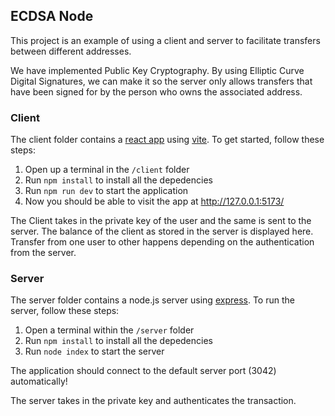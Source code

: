 ## ECDSA Node

This project is an example of using a client and server to facilitate transfers between different addresses. 

We have implemented Public Key Cryptography. By using Elliptic Curve Digital Signatures, we can make it so the server only allows transfers that have been signed for by the person who owns the associated address.

 
### Client

The client folder contains a [react app](https://reactjs.org/) using [vite](https://vitejs.dev/). To get started, follow these steps:

1. Open up a terminal in the `/client` folder
2. Run `npm install` to install all the depedencies
3. Run `npm run dev` to start the application 
4. Now you should be able to visit the app at http://127.0.0.1:5173/

The Client takes in the private key of the user and the same is sent to the server. The balance of the client as stored in the server is displayed here.
Transfer from one user to other happens depending on the authentication from the server.

### Server

The server folder contains a node.js server using [express](https://expressjs.com/). To run the server, follow these steps:

1. Open a terminal within the `/server` folder 
2. Run `npm install` to install all the depedencies 
3. Run `node index` to start the server 

The application should connect to the default server port (3042) automatically! 

The server takes in the private key and authenticates the transaction. 

